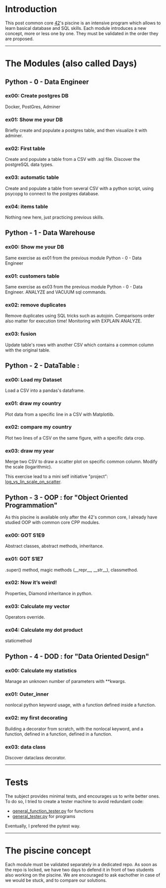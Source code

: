 # Introduction
This post common core [42](https://42.fr)'s piscine is an intensive program which allows to learn basical database and SQL skills.
Each module introduces a new concept, more or less one by one. They must be validated in the order they are proposed.

---

# The Modules (also called Days)
## Python - 0 - Data Engineer
### ex00: Create postgres DB
Docker, PostGres, Adminer
### ex01: Show me your DB
Briefly create and populate a postgres table, and then visualize it with adminer.
### ex02: First table
Create and populate a table from a CSV with .sql file. Discover the postgreSQL data types.
### ex03: automatic table
Create and populate a table from several CSV with a python script,
using psycopg to connect to the postgres database.
### ex04: items table
Nothing new here, just practicing previous skills.

## Python - 1 - Data Warehouse
### ex00: Show me your DB
Same exercise as ex01 from the previous module Python - 0 - Data Engineer
### ex01: customers table
Same exercise as ex03 from the previous module Python - 0 - Data Engineer. ANALYZE and VACUUM sql commands.
### ex02: remove duplicates
Remove duplicates using SQL tricks such as autojoin.
Comparisons order also matter for execution time!
Monitoring with EXPLAIN ANALYZE.
### ex03: fusion
Update table's rows with another CSV which contains a common column with the original table.

## Python - 2 - DataTable :
### ex00: Load my Dataset
Load a CSV into a pandas's dataframe.
### ex01: draw my country
Plot data from a specific line in a CSV with Matplotlib.
### ex02: compare my country
Plot two lines of a CSV on the same figure, with a specific data crop.
### ex03: draw my year
Merge two CSV to draw a scatter plot on specific common column.
Modify the scale (logarithmic).

This exercise lead to a mini self initiative "project":
[log_vs_lin_scale_on_scatter](github.com/Nociception/log_vs_lin_scale_on_scatter).

## Python - 3 - OOP : for "Object Oriented Programmation"
As this piscine is available only after the 42's common core, I already have studied OOP with common core CPP modules.
### ex00: GOT S1E9
Abstract classes, abstract methods, inheritance.
### ex01: GOT S1E7
.super() method, magic methods (\_\_repr\_\_, \_\_str\_\_), classmethod.
### ex02: Now it’s weird!
Properties, Diamond inheritance in python.
### ex03: Calculate my vector
Operators override.
### ex04: Calculate my dot product
staticmethod

## Python - 4 - DOD : for "Data Oriented Design"
### ex00: Calculate my statistics
Manage an unknown number of parameters with \*\*kwargs.
### ex01: Outer_inner
nonlocal python keyword usage, with a function defined inside a function.
### ex02: my first decorating
Building a decorator from scratch, with the nonlocal keyword, and a function, defined in a function, defined in a function.
### ex03: data class
Discover dataclass decorator.

---

# Tests
The subject provides minimal tests, and encourages us to write better ones.
To do so, I tried to create a tester machine to avoid redundant code:
- [general_function_tester.py](general_function_tester.py) for functions
- [general_tester.py](general_tester.py) for programs

Eventually, I prefered the pytest way.

---

# The piscine concept
Each module must be validated separately in a dedicated repo.
As soon as the repo is locked, we have two days to defend it in front of two students also working on the piscine.
We are encouraged to ask eachother in case of we would be stuck,
and to compare our solutions.
